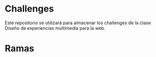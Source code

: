 # Challenges

Este repositorio se utilizará para almacenar los challenges de la clase
Diseño de experiencias multimedia para la web.

# Ramas
